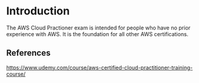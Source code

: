 # Introduction

The AWS Cloud Practioner exam is intended for people who have no prior experience with AWS. It is the foundation for all other AWS certifications.

## References 

https://www.udemy.com/course/aws-certified-cloud-practitioner-training-course/